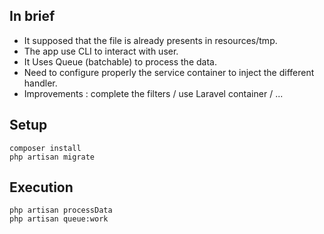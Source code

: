 
## In brief

- It supposed that the file is already presents in resources/tmp.
- The app use CLI to interact with user.
- It Uses Queue (batchable) to process the data.
- Need to configure properly the service container to inject the different handler.
- Improvements : complete the filters / use Laravel container / ...

## Setup
```
composer install
php artisan migrate
```

## Execution
```
php artisan processData 
php artisan queue:work
```
